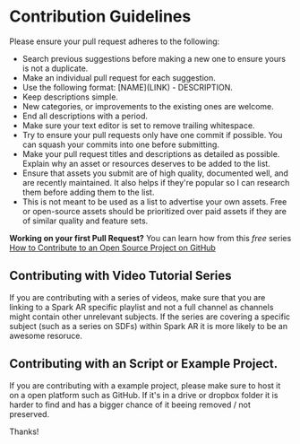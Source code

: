 # Contribution Guidelines

Please ensure your pull request adheres to the following:

* Search previous suggestions before making a new one to ensure yours is not a duplicate.
* Make an individual pull request for each suggestion.
* Use the following format: \[NAME\]\(LINK\) - DESCRIPTION.
* Keep descriptions simple.
* New categories, or improvements to the existing ones are welcome.
* End all descriptions with a period.
* Make sure your text editor is set to remove trailing whitespace.
* Try to ensure your pull requests only have one commit if possible. You can squash your commits into one before submitting.
* Make your pull request titles and descriptions as detailed as possible. Explain why an asset or resources deserves to be added to the list.
* Ensure that assets you submit are of high quality, documented well, and are recently maintained. It also helps if they're popular so I can research them before adding them to the list.
* This is not meant to be used as a list to advertise your own assets. Free or open-source assets should be prioritized over paid assets if they are of similar quality and feature sets.

**Working on your first Pull Request?** You can learn how from this *free* series [How to Contribute to an Open Source Project on GitHub](https://egghead.io/series/how-to-contribute-to-an-open-source-project-on-github)

## Contributing with Video Tutorial Series
If you are contributing with a series of videos, make sure that you are linking to a Spark AR specific playlist and not a full channel as channels might contain other unrelevant subjects. If the series are covering a specific subject (such as a series on SDFs) within Spark AR it is more likely to be an awesome resoruce.

## Contributing with an Script or Example Project.
If you are contributing with a example project, please make sure to host it on a open platform such as GitHub. If it's in a drive or dropbox folder it is harder to find and has a bigger chance of it beeing removed / not preserved.

Thanks!
